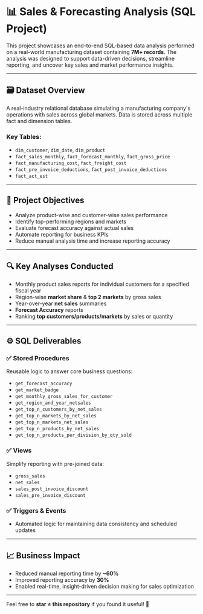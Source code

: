 # 📊 Sales & Forecasting Analysis (SQL Project)

This project showcases an end-to-end SQL-based data analysis performed on a real-world manufacturing dataset containing **7M+ records**. The analysis was designed to support data-driven decisions, streamline reporting, and uncover key sales and market performance insights.

---

## 🗃️ Dataset Overview

A real-industry relational database simulating a manufacturing company's operations with sales across global markets. Data is stored across multiple fact and dimension tables.

### Key Tables:
- `dim_customer`, `dim_date`, `dim_product`
- `fact_sales_monthly`, `fact_forecast_monthly`, `fact_gross_price`
- `fact_manufacturing_cost`, `fact_freight_cost`
- `fact_pre_invoice_deductions`, `fact_post_invoice_deductions`
- `fact_act_est`

---

## 🎯 Project Objectives

- Analyze product-wise and customer-wise sales performance
- Identify top-performing regions and markets
- Evaluate forecast accuracy against actual sales
- Automate reporting for business KPIs
- Reduce manual analysis time and increase reporting accuracy

---

## 🔍 Key Analyses Conducted

- Monthly product sales reports for individual customers for a specified fiscal year
- Region-wise **market share** & **top 2 markets** by gross sales
- Year-over-year **net sales** summaries
- **Forecast Accuracy** reports
- Ranking **top customers/products/markets** by sales or quantity

---

## ⚙️ SQL Deliverables

### ✅ Stored Procedures
Reusable logic to answer core business questions:
- `get_forecast_accuracy`
- `get_market_badge`
- `get_monthly_gross_sales_for_customer`
- `get_region_and_year_netsales`
- `get_top_n_customers_by_net_sales`
- `get_top_n_markets_by_net_sales`
- `get_top_n_markets_net_sales`
- `get_top_n_products_by_net_sales`
- `get_top_n_products_per_division_by_qty_sold`

### ✅ Views 
Simplify reporting with pre-joined data:
- `gross_sales`
- `net_sales`
- `sales_post_invoice_discount`
- `sales_pre_invoice_discount`

### ✅ Triggers & Events
- Automated logic for maintaining data consistency and scheduled updates

---

## 📈 Business Impact

- Reduced manual reporting time by **~60%**
- Improved reporting accuracy by **30%**
- Enabled real-time, insight-driven decision making for sales optimization

---
Feel free to **star ⭐ this repository** if you found it useful! 🚀
